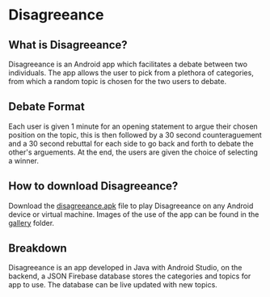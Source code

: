 # Disagreeance

## What is Disagreeance?
Disagreeance is an Android app which facilitates a debate between two individuals. The app allows the user to pick from a plethora of categories, from which a random topic is chosen for the two users to debate.

## Debate Format
Each user is given 1 minute for an opening statement to argue their chosen position on the topic, this is then followed by a 30 second counteraguement and a 30 second rebuttal for each side to go back and forth to debate the other's arguements. At the end, the users are given the choice of selecting a winner.

## How to download Disagreeance?
Download the [disagreeance.apk]([/disagreeance.apk](https://github.com/janifkader/Disagreeance-App/raw/master/disagreeance.apk)) file to play Disagreeance on any Android device or virtual machine. Images of the use of the app can be found in the [gallery](/gallery) folder.

## Breakdown
Disagreeance is an app developed in Java with Android Studio, on the backend, a JSON Firebase database stores the categories and topics for app to use. The database can be live updated with new topics.
